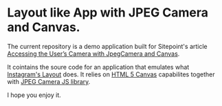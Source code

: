 # Layout like App with JPEG Camera and Canvas.

The current repository is a demo application built for Sitepoint's article [Accessing the User’s Camera with JpegCamera and Canvas](https://www.sitepoint.com/jpegcamera-and-canvas/).

It cointains the soure code for an application that emulates what [Instagram's Layout](https://play.google.com/store/apps/details?id=com.instagram.layout) does. It relies on [HTML 5 Canvas](https://www.sitepoint.com/html5-canvas-tutorial-introduction/) capabilites together with [JPEG Camera JS library](https://github.com/amw/jpeg_camera).

I hope you enjoy it.